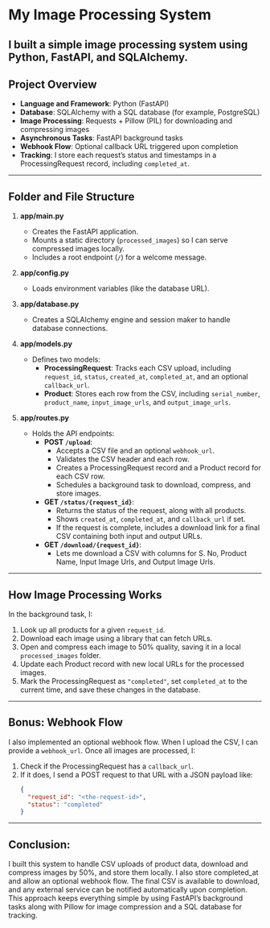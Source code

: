 # My Image Processing System

I built a simple image processing system using **Python**, **FastAPI**, and **SQLAlchemy**.
---

## Project Overview

- **Language and Framework**: Python (FastAPI)
- **Database**: SQLAlchemy with a SQL database (for example, PostgreSQL)
- **Image Processing**: Requests + Pillow (PIL) for downloading and compressing images
- **Asynchronous Tasks**: FastAPI background tasks
- **Webhook Flow**: Optional callback URL triggered upon completion
- **Tracking**: I store each request’s status and timestamps in a ProcessingRequest record, including `completed_at`.

---

## Folder and File Structure

1. **app/main.py**  
   - Creates the FastAPI application.  
   - Mounts a static directory (`processed_images`) so I can serve compressed images locally.  
   - Includes a root endpoint (`/`) for a welcome message.

2. **app/config.py**  
   - Loads environment variables (like the database URL).

3. **app/database.py**  
   - Creates a SQLAlchemy engine and session maker to handle database connections.

4. **app/models.py**  
   - Defines two models:
     - **ProcessingRequest**: Tracks each CSV upload, including `request_id`, `status`, `created_at`, `completed_at`, and an optional `callback_url`.
     - **Product**: Stores each row from the CSV, including `serial_number`, `product_name`, `input_image_urls`, and `output_image_urls`.

5. **app/routes.py**  
   - Holds the API endpoints:
     - **POST `/upload`**:
       - Accepts a CSV file and an optional `webhook_url`.
       - Validates the CSV header and each row.
       - Creates a ProcessingRequest record and a Product record for each CSV row.
       - Schedules a background task to download, compress, and store images.
     - **GET `/status/{request_id}`**:
       - Returns the status of the request, along with all products.
       - Shows `created_at`, `completed_at`, and `callback_url` if set.
       - If the request is complete, includes a download link for a final CSV containing both input and output URLs.
     - **GET `/download/{request_id}`**:
       - Lets me download a CSV with columns for S. No, Product Name, Input Image Urls, and Output Image Urls.

---

## How Image Processing Works

In the background task, I:

1. Look up all products for a given `request_id`.
2. Download each image using a library that can fetch URLs.
3. Open and compress each image to 50% quality, saving it in a local `processed_images` folder.
4. Update each Product record with new local URLs for the processed images.
5. Mark the ProcessingRequest as `"completed"`, set `completed_at` to the current time, and save these changes in the database.

---

## Bonus: Webhook Flow

I also implemented an optional webhook flow. When I upload the CSV, I can provide a `webhook_url`. Once all images are processed, I:

1. Check if the ProcessingRequest has a `callback_url`.
2. If it does, I send a POST request to that URL with a JSON payload like:
   ```json
   {
     "request_id": "<the-request-id>",
     "status": "completed"
   }

---

## Conclusion:

I built this system to handle CSV uploads of product data, download and compress images by 50%, and store them locally. I also store completed_at and allow an optional webhook flow. The final CSV is available to download, and any external service can be notified automatically upon completion. This approach keeps everything simple by using FastAPI’s background tasks along with Pillow for image compression and a SQL database for tracking.
